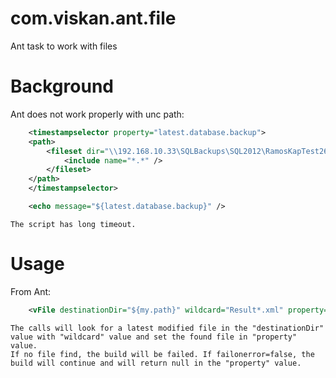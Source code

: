 com.viskan.ant.file
===================

Ant task to work with files

Background
==========

Ant does not work properly with unc path:

```xml
	<timestampselector property="latest.database.backup">
	<path>
		<fileset dir="\\192.168.10.33\SQLBackups\SQL2012\RamosKapTest26">
			<include name="*.*" />
		</fileset>
	</path>
	</timestampselector>

	<echo message="${latest.database.backup}" />
```

	The script has long timeout.

Usage
=====

From Ant:
```xml
	<vFile destinationDir="${my.path}" wildcard="Result*.xml" property="stable.result" failonerror="false" />
```

	The calls will look for a latest modified file in the "destinationDir" value with "wildcard" value and set the found file in "property" value.
	If no file find, the build will be failed. If failonerror=false, the build will continue and will return null in the "property" value.